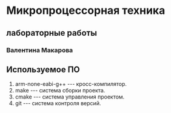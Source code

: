 # Микропроцессорная техника
## лабораторные работы

### Валентина Макарова

## Используемое ПО

1. arm-none-eabi-g++ --- кросс-компилятор.
1. make --- система сборки проекта.
1. cmake --- система управления проектом.
1. git --- система контроля версий.
